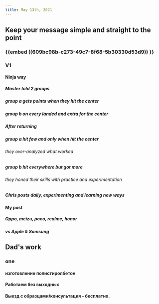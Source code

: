 ```yaml
---
title: May 13th, 2021
---
```


## Keep your message simple and straight to the point
### {{embed ((609bc98b-c273-49c7-8f68-5b30330d53d9)) }}
### V1
#### Ninja way
##### Master told 2 groups
##### group a gets points when they hit the center
##### group b on every landed and extra for the center
##### After returning
##### group a hit few and only when hit the center
###### they over-analyzed what worked
##### group b hit everywhere but got more
###### they honed their skills with practice and experimentation
##### Chris posts daily, experimenting and learning new ways
#### My post
##### Oppo, meizu, poco, realme, honor
##### vs Apple & Samsung
#####
## Dad's work
### one
#### изготовление полистиролбетон
####
#### Работаем без выходных
#### Выезд с образцами/консультация - бесплатно.
####

